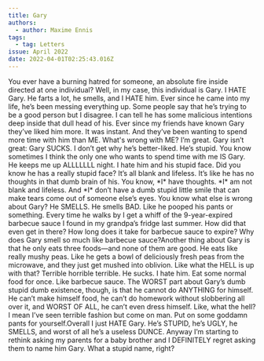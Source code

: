 ```yaml
---
title: Gary
authors:
  - author: Maxime Ennis
tags:
  - tag: Letters
issue: April 2022
date: 2022-04-01T02:25:43.016Z
---
```

You ever have a burning hatred for someone, an absolute fire inside directed at one individual? Well, in my case, this individual is Gary. I HATE Gary. He farts a lot, he smells, and I HATE him. Ever since he came into my life, he’s been messing everything up. Some people say that he’s trying to be a good person but I disagree. I can tell he has some malicious intentions deep inside that dull head of his. Ever since my friends have known Gary they’ve liked him more. It was instant. And they’ve been wanting to spend more time with him than ME. What's wrong with ME? I’m great. Gary isn’t great: Gary SUCKS. I don’t get why he’s better-liked. He’s stupid. You know sometimes I think the only one who wants to spend time with me IS Gary. He keeps me up ALLLLLLL night. I hate him and his stupid face. Did you know he has a really stupid face? It’s all blank and lifeless. It’s like he has no thoughts in that dumb brain of his. You know, \*I\* have thoughts. \*I\* am not blank and lifeless. And \*I\* don’t have a dumb stupid little smile that can make tears come out of someone else’s eyes. You know what else is wrong about Gary? He SMELLS. He smells BAD. Like he pooped his pants or something. Every time he walks by I get a whiff of the 9-year-expired barbecue sauce I found in my grandpa’s fridge last summer. How did that even get in there? How long does it take for barbecue sauce to expire? Why does Gary smell so much like barbecue sauce?Another thing about Gary is that he only eats three foods—and none of them are good. He eats like really mushy peas. Like he gets a bowl of deliciously fresh peas from the microwave, and they just get mushed into oblivion. Like what the HELL is up with that? Terrible horrible terrible. He sucks. I hate him. Eat some normal food for once. Like barbecue sauce. The WORST part about Gary’s dumb stupid dumb existence, though, is that he cannot do ANYTHING for himself. He can’t make himself food, he can’t do homework without slobbering all over it, and WORST OF ALL, he can’t even dress himself. Like, what the hell? I mean I’ve seen terrible fashion but come on man. Put on some goddamn pants for yourself.Overall I just HATE Gary. He’s STUPID, he’s UGLY, he SMELLS, and worst of all he’s a useless DUNCE. Anyway I’m starting to rethink asking my parents for a baby brother and I DEFINITELY regret asking them to name him Gary. What a stupid name, right?